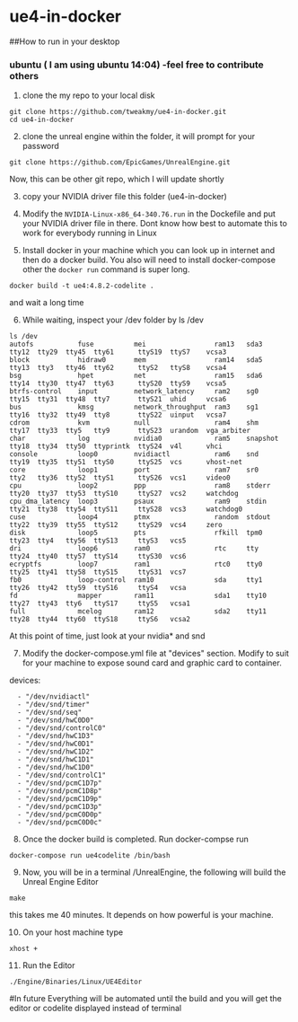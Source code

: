 # ue4-in-docker
##How to run in your desktop
### ubuntu ( I am using ubuntu 14:04) -feel free to contribute others
1. clone the my repo to your local disk
````
git clone https://github.com/tweakmy/ue4-in-docker.git
cd ue4-in-docker
````

2. clone the unreal engine within the folder, it will prompt for your password
````
git clone https://github.com/EpicGames/UnrealEngine.git
````
Now, this can be other git repo, which I will update shortly

3. copy your NVIDIA driver file this folder (ue4-in-docker)

4. Modify the `NVIDIA-Linux-x86_64-340.76.run` in the Dockefile and put your NVIDIA driver file in there.
Dont know how best to automate this to work for everybody running in Linux

5. Install docker in your machine which you can look up in internet and then do a docker build. You also will need to install docker-compose other the `docker run` command is super long.
````
docker build -t ue4:4.8.2-codelite .
````
and wait a long time

6. While waiting, inspect your /dev folder by ls /dev
````
ls /dev
autofs           fuse          mei                 ram13   sda3      tty12  tty29  tty45  tty61      ttyS19  ttyS7    vcsa3
block            hidraw0       mem                 ram14   sda5      tty13  tty3   tty46  tty62      ttyS2   ttyS8    vcsa4
bsg              hpet          net                 ram15   sda6      tty14  tty30  tty47  tty63      ttyS20  ttyS9    vcsa5
btrfs-control    input         network_latency     ram2    sg0       tty15  tty31  tty48  tty7       ttyS21  uhid     vcsa6
bus              kmsg          network_throughput  ram3    sg1       tty16  tty32  tty49  tty8       ttyS22  uinput   vcsa7
cdrom            kvm           null                ram4    shm       tty17  tty33  tty5   tty9       ttyS23  urandom  vga_arbiter
char             log           nvidia0             ram5    snapshot  tty18  tty34  tty50  ttyprintk  ttyS24  v4l      vhci
console          loop0         nvidiactl           ram6    snd       tty19  tty35  tty51  ttyS0      ttyS25  vcs      vhost-net
core             loop1         port                ram7    sr0       tty2   tty36  tty52  ttyS1      ttyS26  vcs1     video0
cpu              loop2         ppp                 ram8    stderr    tty20  tty37  tty53  ttyS10     ttyS27  vcs2     watchdog
cpu_dma_latency  loop3         psaux               ram9    stdin     tty21  tty38  tty54  ttyS11     ttyS28  vcs3     watchdog0
cuse             loop4         ptmx                random  stdout    tty22  tty39  tty55  ttyS12     ttyS29  vcs4     zero
disk             loop5         pts                 rfkill  tpm0      tty23  tty4   tty56  ttyS13     ttyS3   vcs5
dri              loop6         ram0                rtc     tty       tty24  tty40  tty57  ttyS14     ttyS30  vcs6
ecryptfs         loop7         ram1                rtc0    tty0      tty25  tty41  tty58  ttyS15     ttyS31  vcs7
fb0              loop-control  ram10               sda     tty1      tty26  tty42  tty59  ttyS16     ttyS4   vcsa
fd               mapper        ram11               sda1    tty10     tty27  tty43  tty6   ttyS17     ttyS5   vcsa1
full             mcelog        ram12               sda2    tty11     tty28  tty44  tty60  ttyS18     ttyS6   vcsa2
````
At this point of time, just look at your nvidia* and snd

7. Modify the docker-compose.yml file at "devices" section. Modify to suit for your machine to expose sound card and graphic card to container.

devices:
````
  - "/dev/nvidiactl"
  - "/dev/snd/timer"
  - "/dev/snd/seq"
  - "/dev/snd/hwC0D0"
  - "/dev/snd/controlC0"
  - "/dev/snd/hwC1D3"
  - "/dev/snd/hwC0D1"
  - "/dev/snd/hwC1D2"
  - "/dev/snd/hwC1D1"
  - "/dev/snd/hwC1D0"
  - "/dev/snd/controlC1"
  - "/dev/snd/pcmC1D7p"
  - "/dev/snd/pcmC1D8p"
  - "/dev/snd/pcmC1D9p"
  - "/dev/snd/pcmC1D3p"
  - "/dev/snd/pcmC0D0p"
  - "/dev/snd/pcmC0D0c"
````

8. Once the docker build is completed. Run docker-compse run
````
docker-compose run ue4codelite /bin/bash
````

9. Now, you will be in a terminal /UnrealEngine, the following will build the Unreal Engine Editor
````
make
````
this takes me 40 minutes. It depends on how powerful is your machine.

10. On your host machine type
````
xhost +
````

11. Run the Editor
````
./Engine/Binaries/Linux/UE4Editor
````

#In future
Everything will be automated until the build and you will get the editor or codelite displayed instead of terminal
